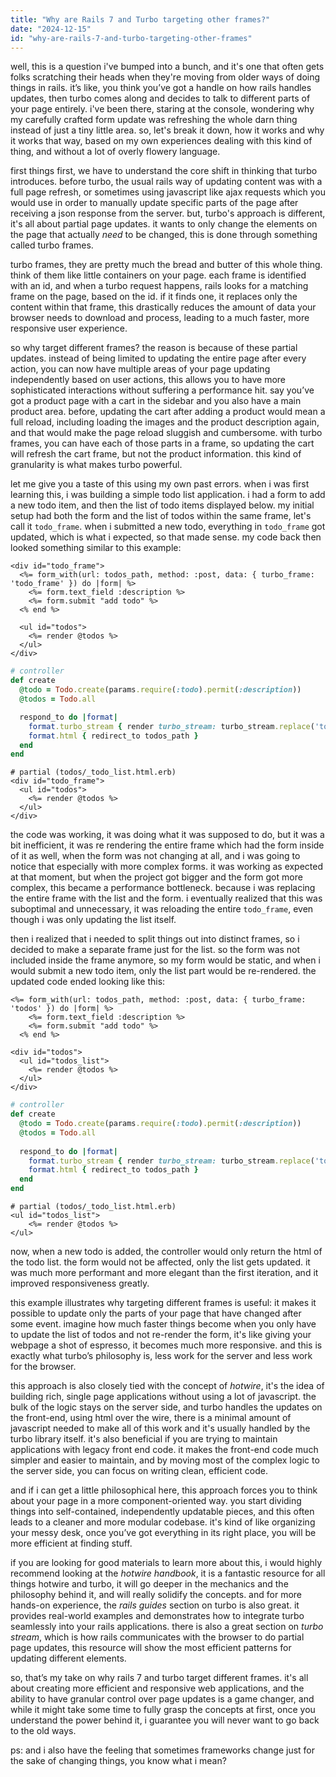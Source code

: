 ```yaml
---
title: "Why are Rails 7 and Turbo targeting other frames?"
date: "2024-12-15"
id: "why-are-rails-7-and-turbo-targeting-other-frames"
---
```


well, this is a question i've bumped into a bunch, and it's one that often gets folks scratching their heads when they're moving from older ways of doing things in rails. it’s like, you think you’ve got a handle on how rails handles updates, then turbo comes along and decides to talk to different parts of your page entirely. i've been there, staring at the console, wondering why my carefully crafted form update was refreshing the whole darn thing instead of just a tiny little area. so, let's break it down, how it works and why it works that way, based on my own experiences dealing with this kind of thing, and without a lot of overly flowery language.

first things first, we have to understand the core shift in thinking that turbo introduces. before turbo, the usual rails way of updating content was with a full page refresh, or sometimes using javascript like ajax requests which you would use in order to manually update specific parts of the page after receiving a json response from the server. but, turbo's approach is different, it's all about partial page updates. it wants to only change the elements on the page that actually *need* to be changed, this is done through something called turbo frames.

turbo frames, they are pretty much the bread and butter of this whole thing. think of them like little containers on your page. each frame is identified with an id, and when a turbo request happens, rails looks for a matching frame on the page, based on the id. if it finds one, it replaces only the content within that frame, this drastically reduces the amount of data your browser needs to download and process, leading to a much faster, more responsive user experience.

so why target different frames? the reason is because of these partial updates. instead of being limited to updating the entire page after every action, you can now have multiple areas of your page updating independently based on user actions, this allows you to have more sophisticated interactions without suffering a performance hit. say you’ve got a product page with a cart in the sidebar and you also have a main product area. before, updating the cart after adding a product would mean a full reload, including loading the images and the product description again, and that would make the page reload sluggish and cumbersome. with turbo frames, you can have each of those parts in a frame, so updating the cart will refresh the cart frame, but not the product information. this kind of granularity is what makes turbo powerful.

let me give you a taste of this using my own past errors. when i was first learning this, i was building a simple todo list application. i had a form to add a new todo item, and then the list of todo items displayed below. my initial setup had both the form and the list of todos within the same frame, let's call it `todo_frame`. when i submitted a new todo, everything in `todo_frame` got updated, which is what i expected, so that made sense. my code back then looked something similar to this example:

```erb
<div id="todo_frame">
  <%= form_with(url: todos_path, method: :post, data: { turbo_frame: 'todo_frame' }) do |form| %>
    <%= form.text_field :description %>
    <%= form.submit "add todo" %>
  <% end %>

  <ul id="todos">
    <%= render @todos %>
  </ul>
</div>
```
```ruby
# controller
def create
  @todo = Todo.create(params.require(:todo).permit(:description))
  @todos = Todo.all

  respond_to do |format|
    format.turbo_stream { render turbo_stream: turbo_stream.replace('todo_frame', partial: 'todos/todo_list', locals: { todos: @todos}) }
    format.html { redirect_to todos_path }
  end
end
```
```erb
# partial (todos/_todo_list.html.erb)
<div id="todo_frame">
  <ul id="todos">
    <%= render @todos %>
  </ul>
</div>
```

the code was working, it was doing what it was supposed to do, but it was a bit inefficient, it was re rendering the entire frame which had the form inside of it as well, when the form was not changing at all, and i was going to notice that especially with more complex forms. it was working as expected at that moment, but when the project got bigger and the form got more complex, this became a performance bottleneck. because i was replacing the entire frame with the list and the form. i eventually realized that this was suboptimal and unnecessary, it was reloading the entire `todo_frame`, even though i was only updating the list itself.

then i realized that i needed to split things out into distinct frames, so i decided to make a separate frame just for the list. so the form was not included inside the frame anymore, so my form would be static, and when i would submit a new todo item, only the list part would be re-rendered. the updated code ended looking like this:

```erb
<%= form_with(url: todos_path, method: :post, data: { turbo_frame: 'todos' }) do |form| %>
    <%= form.text_field :description %>
    <%= form.submit "add todo" %>
  <% end %>

<div id="todos">
  <ul id="todos_list">
    <%= render @todos %>
  </ul>
</div>
```
```ruby
# controller
def create
  @todo = Todo.create(params.require(:todo).permit(:description))
  @todos = Todo.all
  
  respond_to do |format|
    format.turbo_stream { render turbo_stream: turbo_stream.replace('todos', partial: 'todos/todo_list', locals: { todos: @todos}) }
    format.html { redirect_to todos_path }
  end
end
```

```erb
# partial (todos/_todo_list.html.erb)
<ul id="todos_list">
    <%= render @todos %>
</ul>
```

now, when a new todo is added, the controller would only return the html of the todo list. the form would not be affected, only the list gets updated. it was much more performant and more elegant than the first iteration, and it improved responsiveness greatly.

this example illustrates why targeting different frames is useful: it makes it possible to update only the parts of your page that have changed after some event. imagine how much faster things become when you only have to update the list of todos and not re-render the form, it's like giving your webpage a shot of espresso, it becomes much more responsive. and this is exactly what turbo’s philosophy is, less work for the server and less work for the browser.

this approach is also closely tied with the concept of *hotwire*, it's the idea of building rich, single page applications without using a lot of javascript. the bulk of the logic stays on the server side, and turbo handles the updates on the front-end, using html over the wire, there is a minimal amount of javascript needed to make all of this work and it's usually handled by the turbo library itself. it's also beneficial if you are trying to maintain applications with legacy front end code. it makes the front-end code much simpler and easier to maintain, and by moving most of the complex logic to the server side, you can focus on writing clean, efficient code.

and if i can get a little philosophical here, this approach forces you to think about your page in a more component-oriented way. you start dividing things into self-contained, independently updatable pieces, and this often leads to a cleaner and more modular codebase. it's kind of like organizing your messy desk, once you’ve got everything in its right place, you will be more efficient at finding stuff.

if you are looking for good materials to learn more about this, i would highly recommend looking at the *hotwire handbook*, it is a fantastic resource for all things hotwire and turbo, it will go deeper in the mechanics and the philosophy behind it, and will really solidify the concepts. and for more hands-on experience, the *rails guides* section on turbo is also great. it provides real-world examples and demonstrates how to integrate turbo seamlessly into your rails applications. there is also a great section on *turbo stream*, which is how rails communicates with the browser to do partial page updates, this resource will show the most efficient patterns for updating different elements.

so, that’s my take on why rails 7 and turbo target different frames. it's all about creating more efficient and responsive web applications, and the ability to have granular control over page updates is a game changer, and while it might take some time to fully grasp the concepts at first, once you understand the power behind it, i guarantee you will never want to go back to the old ways.

ps: and i also have the feeling that sometimes frameworks change just for the sake of changing things, you know what i mean?

